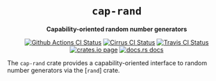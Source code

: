 <div align="center">
  <h1><code>cap-rand</code></h1>

  <p>
    <strong>Capability-oriented random number generators</strong>
  </p>

  <p>
    <a href="https://github.com/sunfishcode/cap-std/actions?query=workflow%3ACI"><img src="https://github.com/sunfishcode/cap-std/workflows/CI/badge.svg" alt="Github Actions CI Status" /></a>
    <a href="https://cirrus-ci.com/github/sunfishcode/cap-std"><img src="https://api.cirrus-ci.com/github/sunfishcode/cap-std.svg" alt="Cirrus CI Status" /></a>
    <a href="https://travis-ci.com/sunfishcode/cap-std"><img src="https://travis-ci.com/sunfishcode/cap-std.svg?branch=main" alt="Travis CI Status" /></a>
    <a href="https://crates.io/crates/cap-rand"><img src="https://img.shields.io/crates/v/cap-rand.svg" alt="crates.io page" /></a>
    <a href="https://docs.rs/cap-rand"><img src="https://docs.rs/cap-rand/badge.svg" alt="docs.rs docs" /></a>
  </p>
</div>

The `cap-rand` crate provides a capability-oriented interface to
random number generators via the [`rand`] crate.
